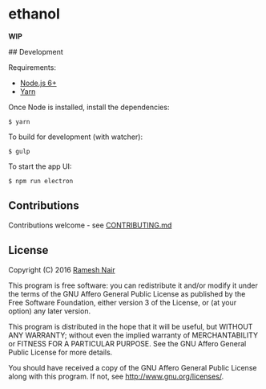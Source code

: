 # ethanol

**WIP**

## Development

Requirements:
  * [Node.js 6+](http://nodejs.org)
  * [Yarn](yarnpkg.com)

Once Node is installed, install the dependencies:

```shell
$ yarn
```

To build for development (with watcher):

```shell
$ gulp
```

To start the app UI:

```shell
$ npm run electron
```



## Contributions

Contributions welcome - see [CONTRIBUTING.md](CONTRIBUTING.md)

## License

Copyright (C) 2016 [Ramesh Nair](http://hiddentao.com)

This program is free software: you can redistribute it and/or modify
it under the terms of the GNU Affero General Public License as
published by the Free Software Foundation, either version 3 of the
License, or (at your option) any later version.

This program is distributed in the hope that it will be useful,
but WITHOUT ANY WARRANTY; without even the implied warranty of
MERCHANTABILITY or FITNESS FOR A PARTICULAR PURPOSE.  See the
GNU Affero General Public License for more details.

You should have received a copy of the GNU Affero General Public License
along with this program.  If not, see <http://www.gnu.org/licenses/>.
